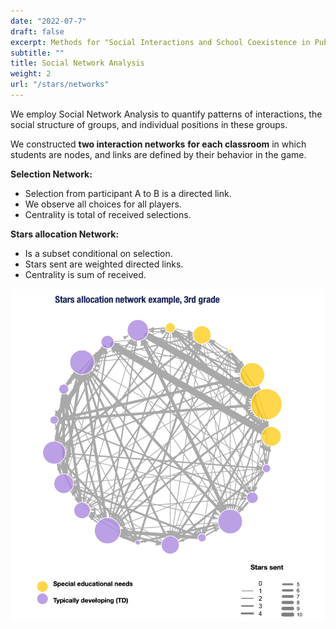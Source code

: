 ```yaml
---
date: "2022-07-7"
draft: false
excerpt: Methods for "Social Interactions and School Coexistence in Public Elementary Schools’ Neurodiverse Classrooms".
subtitle: ""
title: Social Network Analysis
weight: 2
url: "/stars/networks"
---
```

We employ Social Network Analysis to quantify patterns of interactions, the social structure of groups, and individual positions in these groups.

We constructed **two interaction networks** **for each classroom** in which students are nodes, and links are defined by their behavior in the game.

**Selection Network:**

-   Selection from participant A to B is a directed link.
-   We observe all choices for all players.
-   Centrality is total of received selections.

**Stars allocation Network:**

-   Is a subset conditional on selection.
-   Stars sent are weighted directed links.
-   Centrality is sum of received.

![](images/paste-EB4A7453.png)

